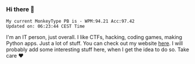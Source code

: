 ### Hi there 👋
<!-- PB START -->
```
My current MonkeyType PB is - WPM:94.21 Acc:97.42
Updated on: 06:23:44 CEST Time
```
<!-- PB END -->
I'm an IT person, just overall. I like CTFs, hacking, coding games, making Python apps. Just a lot of stuff.
You can check out my website [here](https://skill3472.github.io/).
I will probably add some interesting stuff here, when I get the idea to do so. Take care ❤️
